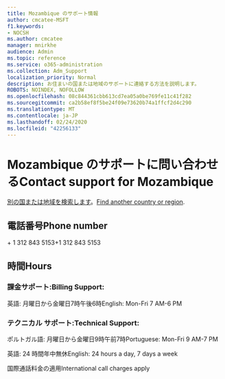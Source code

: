 ```yaml
---
title: Mozambique のサポート情報
author: cmcatee-MSFT
f1.keywords:
- NOCSH
ms.author: cmcatee
manager: mnirkhe
audience: Admin
ms.topic: reference
ms.service: o365-administration
ms.collection: Adm_Support
localization_priority: Normal
description: お住まいの国または地域のサポートに連絡する方法を説明します。
ROBOTS: NOINDEX, NOFOLLOW
ms.openlocfilehash: 08c844361cbb613cd7ea05a0be769fe11c41f282
ms.sourcegitcommit: ca2b58ef8f5be24f09e73620b74a1ffcf2d4c290
ms.translationtype: MT
ms.contentlocale: ja-JP
ms.lasthandoff: 02/24/2020
ms.locfileid: "42256133"
---
```

# <a name="contact-support-for-mozambique"></a><span data-ttu-id="b9909-103">Mozambique のサポートに問い合わせる</span><span class="sxs-lookup"><span data-stu-id="b9909-103">Contact support for Mozambique</span></span>

<span data-ttu-id="b9909-104">[別の国または地域を検索します](../contact-support-for-business-products.md)。</span><span class="sxs-lookup"><span data-stu-id="b9909-104">[Find another country or region](../contact-support-for-business-products.md).</span></span>

## <a name="phone-number"></a><span data-ttu-id="b9909-105">電話番号</span><span class="sxs-lookup"><span data-stu-id="b9909-105">Phone number</span></span>
<span data-ttu-id="b9909-106">+ 1 312 843 5153</span><span class="sxs-lookup"><span data-stu-id="b9909-106">+1 312 843 5153</span></span>

## <a name="hours"></a><span data-ttu-id="b9909-107">時間</span><span class="sxs-lookup"><span data-stu-id="b9909-107">Hours</span></span>
### <a name="billing-support"></a><span data-ttu-id="b9909-108">課金サポート:</span><span class="sxs-lookup"><span data-stu-id="b9909-108">Billing Support:</span></span>

<span data-ttu-id="b9909-109">英語: 月曜日から金曜日7時午後6時</span><span class="sxs-lookup"><span data-stu-id="b9909-109">English: Mon-Fri 7 AM-6 PM</span></span>

### <a name="technical-support"></a><span data-ttu-id="b9909-110">テクニカル サポート:</span><span class="sxs-lookup"><span data-stu-id="b9909-110">Technical Support:</span></span>

<span data-ttu-id="b9909-111">ポルトガル語: 月曜日から金曜日9時午前7時</span><span class="sxs-lookup"><span data-stu-id="b9909-111">Portuguese: Mon-Fri 9 AM-7 PM</span></span>

<span data-ttu-id="b9909-112">英語: 24 時間年中無休</span><span class="sxs-lookup"><span data-stu-id="b9909-112">English: 24 hours a day, 7 days a week</span></span>

<span data-ttu-id="b9909-113">国際通話料金の適用</span><span class="sxs-lookup"><span data-stu-id="b9909-113">International call charges apply</span></span>